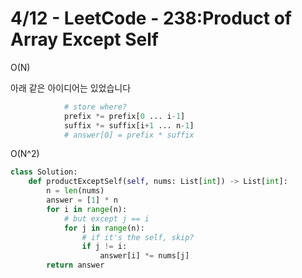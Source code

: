 # 4/12 - LeetCode - 238:Product of Array Except Self


O(N) 

아래 같은 아이디어는 있었습니다
```python 
            # store where?
            prefix *= prefix[0 ... i-1]
            suffix *= suffix[i+1 ... n-1]
            # answer[0] = prefix * suffix 
```


O(N^2) 


```python 
class Solution:
    def productExceptSelf(self, nums: List[int]) -> List[int]:
        n = len(nums)
        answer = [1] * n 
        for i in range(n):       
            # but except j == i 
            for j in range(n):
                # if it's the self, skip?
                if j != i: 
                    answer[i] *= nums[j]
        return answer 
```